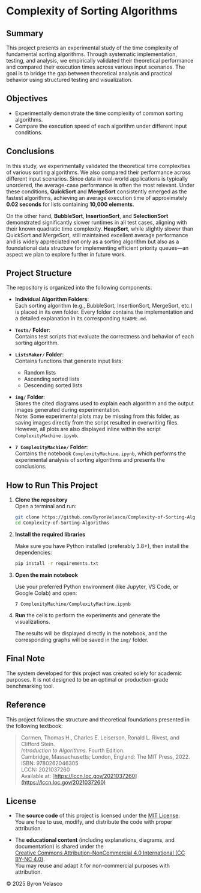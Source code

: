 # Complexity of Sorting Algorithms

## Summary

This project presents an experimental study of the time complexity of fundamental sorting algorithms. Through systematic implementation, testing, and analysis, we empirically validated their theoretical performance and compared their execution times across various input scenarios. The goal is to bridge the gap between theoretical analysis and practical behavior using structured testing and visualization.

## Objectives

- Experimentally demonstrate the time complexity of common sorting algorithms.
- Compare the execution speed of each algorithm under different input conditions.

## Conclusions

In this study, we experimentally validated the theoretical time complexities of various sorting algorithms. We also compared their performance across different input scenarios. Since data in real-world applications is typically unordered, the average-case performance is often the most relevant. Under these conditions, **QuickSort** and **MergeSort** consistently emerged as the fastest algorithms, achieving an average execution time of approximately **0.02 seconds** for lists containing **10,000 elements**.

On the other hand, **BubbleSort**, **InsertionSort**, and **SelectionSort** demonstrated significantly slower runtimes in all test cases, aligning with their known quadratic time complexity. **HeapSort**, while slightly slower than QuickSort and MergeSort, still maintained excellent average performance and is widely appreciated not only as a sorting algorithm but also as a foundational data structure for implementing efficient priority queues—an aspect we plan to explore further in future work.

## Project Structure

The repository is organized into the following components:

- **Individual Algorithm Folders**:  
  Each sorting algorithm (e.g., BubbleSort, InsertionSort, MergeSort, etc.) is placed in its own folder. Every folder contains the implementation and a detailed explanation in its corresponding `README.md`.

- **`Tests/` Folder**:  
  Contains test scripts that evaluate the correctness and behavior of each sorting algorithm.

- **`ListsMaker/` Folder**:  
  Contains functions that generate input lists:
  - Random lists
  - Ascending sorted lists
  - Descending sorted lists

- **`img/` Folder**:  
  Stores the cited diagrams used to explain each algorithm and the output images generated during experimentation.  
  Note: Some experimental plots may be missing from this folder, as saving images directly from the script resulted in overwriting files. However, all plots are also displayed inline within the script `ComplexityMachine.ipynb`.

- **`7 ComplexityMachine/` Folder**:  
  Contains the notebook `ComplexityMachine.ipynb`, which performs the experimental analysis of sorting algorithms and presents the conclusions.

## How to Run This Project

1. **Clone the repository**  
   Open a terminal and run:

   ```bash
   git clone https://github.com/ByronVelasco/Complexity-of-Sorting-Algorithms.git
   cd Complexity-of-Sorting-Algorithms

2. **Install the required libraries**
   
   Make sure you have Python installed (preferably 3.8+), then install the dependencies:
   
   ```bash
   pip install -r requirements.txt

3. **Open the main notebook**
   
   Use your preferred Python environment (like Jupyter, VS Code, or Google Colab) and open:

   ```
   7 ComplexityMachine/ComplexityMachine.ipynb

4. **Run** the cells to perform the experiments and generate the visualizations.

   The results will be displayed directly in the notebook, and the corresponding graphs will be saved in the `img/` folder.

## Final Note

The system developed for this project was created solely for academic purposes. It is not designed to be an optimal or production-grade benchmarking tool.

## Reference

This project follows the structure and theoretical foundations presented in the following textbook:

> Cormen, Thomas H., Charles E. Leiserson, Ronald L. Rivest, and Clifford Stein.  
> *Introduction to Algorithms*. Fourth Edition.  
> Cambridge, Massachusetts; London, England: The MIT Press, 2022.  
> ISBN: 9780262046305  
> LCCN: 2021037260  
> Available at: [https://lccn.loc.gov/2021037260](https://lccn.loc.gov/2021037260)

## License

- The **source code** of this project is licensed under the [MIT License](./LICENSE).  
  You are free to use, modify, and distribute the code with proper attribution.

- The **educational content** (including explanations, diagrams, and documentation) is shared under the  
  [Creative Commons Attribution-NonCommercial 4.0 International (CC BY-NC 4.0)](https://creativecommons.org/licenses/by-nc/4.0/).  
  You may reuse and adapt it for non-commercial purposes with attribution.

© 2025 Byron Velasco